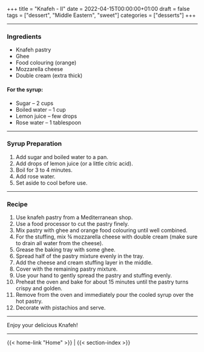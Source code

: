 +++
title = "Knafeh - II"
date = 2022-04-15T00:00:00+01:00
draft = false
tags = ["dessert", "Middle Eastern", "sweet"]
categories = ["desserts"]
+++

---

### Ingredients

- Knafeh pastry  
- Ghee  
- Food colouring (orange)  
- Mozzarella cheese  
- Double cream (extra thick)  

#### For the syrup:

- Sugar – 2 cups  
- Boiled water – 1 cup  
- Lemon juice – few drops  
- Rose water – 1 tablespoon  

---

### Syrup Preparation

1. Add sugar and boiled water to a pan.  
2. Add drops of lemon juice (or a little citric acid).  
3. Boil for 3 to 4 minutes.  
4. Add rose water.  
5. Set aside to cool before use.  

---

### Recipe

1. Use knafeh pastry from a Mediterranean shop.  
2. Use a food processor to cut the pastry finely.  
3. Mix pastry with ghee and orange food colouring until well combined.  
4. For the stuffing, mix ¾ mozzarella cheese with double cream (make sure to drain all water from the cheese).  
5. Grease the baking tray with some ghee.  
6. Spread half of the pastry mixture evenly in the tray.  
7. Add the cheese and cream stuffing layer in the middle.  
8. Cover with the remaining pastry mixture.  
9. Use your hand to gently spread the pastry and stuffing evenly.  
10. Preheat the oven and bake for about 15 minutes until the pastry turns crispy and golden.  
11. Remove from the oven and immediately pour the cooled syrup over the hot pastry.  
12. Decorate with pistachios and serve.  

---

Enjoy your delicious Knafeh!

---
{{< home-link "Home" >}} | {{< section-index >}}